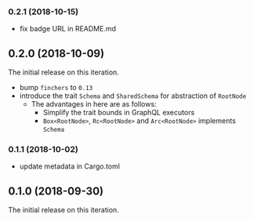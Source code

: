 <a name="0.2.0"></a>
### 0.2.1 (2018-10-15)

* fix badge URL in README.md

<a name="0.2.0"></a>
## 0.2.0 (2018-10-09)

The initial release on this iteration.

* bump `finchers` to `0.13`
* introduce the trait `Schema` and `SharedSchema` for abstraction of `RootNode`
  - The advantages in here are as follows:
    + Simplify the trait bounds in GraphQL executors
    + `Box<RootNode>`, `Rc<RootNode>` and `Arc<RootNode>` implements `Schema`

<a name="0.1.1"></a>
### 0.1.1 (2018-10-02)
* update metadata in Cargo.toml

<a name="0.1.0"></a>
## 0.1.0 (2018-09-30)
The initial release on this iteration.
